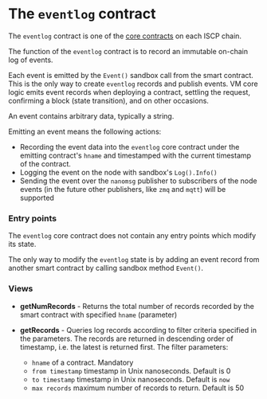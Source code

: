 <!-- TODO  - move this to blocklog after refactoring -->
# The `eventlog` contract

The `eventlog` contract is one of the [core contracts](overview.md) on each ISCP
chain.

The function of the `eventlog` contract is to record an immutable on-chain log
of events.

Each event is emitted by the `Event()` sandbox call from the smart contract.
This is the only way to create `eventlog` records and publish events. VM core
logic emits event records when deploying a contract, settling the request,
confirming a block (state transition), and on other occasions.

An event contains arbitrary data, typically a string.

Emitting an event means the following actions:

* Recording the event data into the `eventlog` core contract under the emitting
  contract's `hname` and timestamped with the current timestamp of the contract.
* Logging the event on the node with sandbox's `Log().Info()`
* Sending the event over the `nanomsg` publisher to subscribers of the node
  events (in the future other publishers, like `zmq` and `mqtt`) will be
  supported

### Entry points

The `eventlog` core contract does not contain any entry points which modify its
state.

The only way to modify the `eventlog` state is by adding an event record from
another smart contract by calling sandbox method `Event()`.

### Views

* **getNumRecords** - Returns the total number of records recorded by the smart
  contract with specified `hname` (parameter)

* **getRecords** - Queries log records according to filter criteria specified in
  the parameters. The records are returned in descending order of timestamp,
  i.e. the latest is returned first. The filter parameters:
    * `hname` of a contract. Mandatory
    * `from timestamp` timestamp in Unix nanoseconds. Default is 0
    * `to timestamp` timestamp in Unix nanoseconds. Default is `now`
    * `max records` maximum number of records to return. Default is 50   
